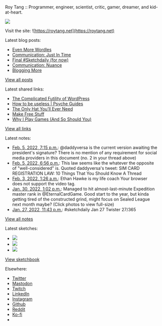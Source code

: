 Roy Tang :: Programmer, engineer, scientist, critic, gamer, dreamer, and kid-at-heart.

![](https://roytang.net/static/img/profile.jpg)

Visit the site: ![https://roytang.net](https://roytang.net)

Latest blog posts:

- [Even More Wordles](https://roytang.net/2022/02/more-wordles/)
- [Communication: Just In Time](https://roytang.net/2022/02/jit-comms/)
- [Final #Sketchdaily (for now)](https://roytang.net/2022/02/final-sketchdaily/)
- [Communication: Nuance](https://roytang.net/2022/02/nuance/)
- [Blogging More](https://roytang.net/2022/01/blogging-more/)

[View all posts](https://roytang.net/blog)

Latest shared links:

- [The Complicated Futility of WordPress](https://roytang.net/2022/02/the-complicated-futility-of-wordpress/)
- [How to be useless | Psyche Guides](https://roytang.net/2022/01/eccdde971f931c95ab3de31162142172/)
- [The Only Hat You’ll Ever Need](https://roytang.net/2022/01/33da10ceb8b1861593ec98599b0f2a1e/)
- [Make Free Stuff](https://roytang.net/2022/01/make-free-stuff/)
- [Why I Play Games (And So Should You)](https://roytang.net/2022/01/why-i-play-games-and-so-should-you/)

[View all links](https://roytang.net/links)

Latest notes:

- [Feb. 5, 2022, 7:15 p.m.](https://roytang.net/2022/02/1489920716271095811/): @daddyversa is the current version awaiting the president&#x27;s signature? There is no mention of any requirement for social media providers in this document (no. 2 in your thread above)
- [Feb. 5, 2022, 6:56 p.m.](https://roytang.net/2022/02/1489915785828990981/): This law seems like the whatever the opposite of &quot;well-considered&quot; is. Quoted daddyversa&#x27;s tweet: SIM CARD REGISTRATION LAW: 10 Things That You Should Know A Thread
- [Feb. 3, 2022, 1:26 a.m.](https://roytang.net/2022/02/1488926843864375299/): Ethan Hawke is my life coach Your browser does not support the video tag.
- [Jan. 30, 2022, 1:02 p.m.](https://roytang.net/2022/01/1487652400735215618/): Managed to hit almost-last-minute Expedition master rank in @EternalCardGame. Good start to the year, but kinda getting tired of the constructed grind, might focus on Sealed League next month maybe? (Click photos to view full-size)
- [Jan. 27, 2022, 11:43 p.m.](https://roytang.net/2022/01/41c432d22aa27c46d86db01531c4dc92/): #sketchdaily Jan 27 Twister 27/365

[View all notes](https://roytang.net/notes)

Latest sketches:


- ![](https://roytang.net/media/cache/eb/6d/eb6d42690e16874c36049dccfd32b06d.jpg)
- ![](https://roytang.net/media/cache/6c/d5/6cd5b41f73d41026b3f65beeac28a6af.jpg)
- ![](https://roytang.net/media/cache/e5/da/e5da975ee2fed5a25dba802aa7d5ad1c.jpg)

[View sketchbook](https://roytang.net/albums/sketchbook)


Elsewhere:

- [Twitter](https://twitter.com/roytang)
- [Mastodon](https://mastodon.technology/@roytang)
- [Twitch](https://twitch.tv/twitchyroy)
- [LinkedIn](https://www.linkedin.com/in/roytang)
- [Instagram](https://instagram.com/roytang0400)
- [Github](https://github.com/roytang)
- [Reddit](https://reddit.com/u/hungryroy)
- [Ko-fi](https://ko-fi.com/roytang)
- [](mailto:hello@roytang.net)